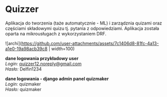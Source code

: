 # Quizzer
Aplikacja do tworzenia (taże automatycznie - ML) i zarządznia quizami oraz częściami składowymi quizu tj. pytania z odpowiedziami. Aplikacja została oparta na mikrousługach z wykorzystaniem DRF.

![archi](https://github.com/user-attachments/assets/7c1406d8-81fc-4a13-a1e0-19a98acb39c8 | width=100)


**dane logowania przykładowy user**
<br/>_Login:_ quizzer12.noreply@gmail.com
<br/>_Hasło:_ Delfin1234

**dane logowania - django admin panel quizmaker**
<br/>_Login:_ quizmaker
<br/>_Hasło:_ quizmaker
